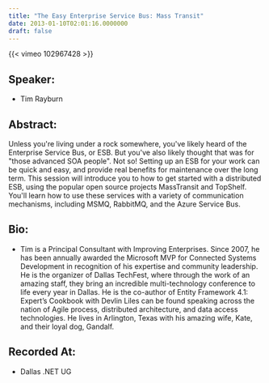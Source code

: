 ```yaml
---
title: "The Easy Enterprise Service Bus: Mass Transit"
date: 2013-01-10T02:01:16.0000000
draft: false
---
```


{{< vimeo 102967428 >}}

## Speaker:

 - Tim Rayburn

## Abstract:

<p>Unless you're living under a rock somewhere, you've likely heard of the Enterprise Service Bus, or ESB.  But you've also likely thought that was for "those advanced SOA people".  Not so!  Setting up an ESB for your work can be quick and easy, and provide real benefits for maintenance over the long term.  This session will introduce you to how to get started with a distributed ESB, using the popular open source projects MassTransit and TopShelf.  You'll learn how to use these services with a variety of communication mechanisms, including MSMQ, RabbitMQ, and the Azure Service Bus.</p>

## Bio:

 - <p>Tim is a Principal Consultant with Improving Enterprises. Since 2007, he has been annually awarded the Microsoft MVP for Connected Systems Development in recognition of his expertise and community leadership. He is the organizer of Dallas TechFest, where through the work of an amazing staff, they bring an incredible multi-technology conference to life every year in Dallas. He is the co-author of Entity Framework 4.1: Expert’s Cookbook with Devlin Liles can be found speaking across the nation of Agile process, distributed architecture, and data access technologies. He lives in Arlington, Texas with his amazing wife, Kate, and their loyal dog, Gandalf.
</p>

## Recorded At:

 - Dallas .NET UG

